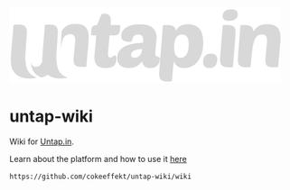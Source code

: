 ![](https://github.com/SharpMax/untap-wiki/blob/master/untap.logotype.png)

# untap-wiki

Wiki for [Untap.in](https://untap.in).

Learn about the platform and how to use it [here](https://github.com/cokeeffekt/untap-wiki/wiki)

```
https://github.com/cokeeffekt/untap-wiki/wiki
```
